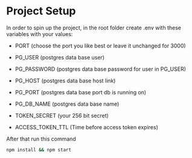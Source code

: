 # Project Setup

In order to spin up the project, in the root folder create .env with these variables with your values:

- PORT (choose the port you like best or leave it unchanged for 3000)

- PG_USER (postgres data base user)
- PG_PASSWORD (postgres data base password for user in PG_USER)
- PG_HOST (postgres data base host link)
- PG_PORT (postgres data base port db is running on)
- PG_DB_NAME (postgres data base name)

- TOKEN_SECRET (your 256 bit secret)
- ACCESS_TOKEN_TTL (Time before access token expires)

After that run this command

```bash
npm install && npm start
```
